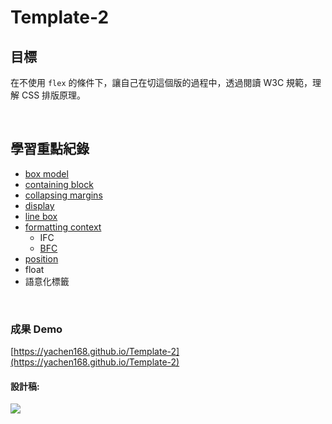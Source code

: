 # Template-2
## 目標
在不使用 `flex` 的條件下，讓自己在切這個版的過程中，透過閱讀 W3C 規範，理解 CSS 排版原理。

<br>

## 學習重點紀錄
- [box model](https://yachen168.github.io/article/box-model.html)
- [containing block](https://yachen168.github.io/article/Containing-block.html)
- [collapsing margins](https://yachen168.github.io/article/Collapsing-margins.html)
- [display](https://yachen168.github.io/article/display.html)
- [line box](https://yachen168.github.io/article/LineBox.html) 
- [formatting context](https://yachen168.github.io/article/Formatting-context.html)
  - IFC
  - [BFC](https://yachen168.github.io/article/Block-formatting-context.html) 
- [position](https://yachen168.github.io/article/Position.html)
- float
- 語意化標籤

<br>

### 成果 Demo
[https://yachen168.github.io/Template-2](https://yachen168.github.io/Template-2)

#### 設計稿:

![](./Template_2.png)
